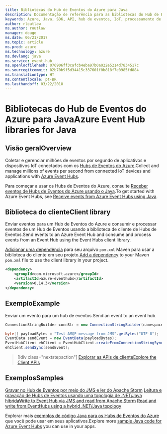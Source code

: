 ```yaml
---
title: Bibliotecas do Hub de Eventos do Azure para Java
description: Documentação de referência para as bibliotecas do Hub de Eventos para Java
keywords: Azure, Java, SDK, API, hub de eventos, IoT, processamento de fluxo
author: rloutlaw
ms.author: routlaw
manager: douge
ms.date: 06/21/2017
ms.topic: article
ms.prod: azure
ms.technology: azure
ms.devlang: java
ms.service: event-hub
ms.openlocfilehash: 076906ff3cafcb4eba97b0a022e5214d7834517c
ms.sourcegitcommit: 02b70b9f5d34415c337601f0b818f7e0985fd884
ms.translationtype: HT
ms.contentlocale: pt-BR
ms.lasthandoff: 03/22/2018
---
```

# <a name="azure-event-hub-libraries-for-java"></a><span data-ttu-id="8c604-104">Bibliotecas do Hub de Eventos do Azure para Java</span><span class="sxs-lookup"><span data-stu-id="8c604-104">Azure Event Hub libraries for Java</span></span>

## <a name="overview"></a><span data-ttu-id="8c604-105">Visão geral</span><span class="sxs-lookup"><span data-stu-id="8c604-105">Overview</span></span>

<span data-ttu-id="8c604-106">Coletar e gerenciar milhões de eventos por segundo de aplicativos e dispositivos IoT conectados com os [Hubs de Eventos do Azure](/azure/event-hubs/event-hubs-what-is-event-hubs).</span><span class="sxs-lookup"><span data-stu-id="8c604-106">Collect and manage millions of events per second from connected IoT devices and applications with [Azure Event Hubs](/azure/event-hubs/event-hubs-what-is-event-hubs).</span></span>

<span data-ttu-id="8c604-107">Para começar a usar os Hubs de Eventos do Azure, consulte [Receber eventos de Hubs de Eventos do Azure usando o Java](/azure/event-hubs/event-hubs-java-get-started-receive-eph).</span><span class="sxs-lookup"><span data-stu-id="8c604-107">To get started with Azure Event Hubs, see [Receive events from Azure Event Hubs using Java](/azure/event-hubs/event-hubs-java-get-started-receive-eph).</span></span>


## <a name="client-library"></a><span data-ttu-id="8c604-108">Biblioteca do cliente</span><span class="sxs-lookup"><span data-stu-id="8c604-108">Client library</span></span>

<span data-ttu-id="8c604-109">Enviar eventos para um Hub de Eventos do Azure e consumir e processar eventos de um Hub de Eventos usando a biblioteca de cliente de Hubs de Eventos.</span><span class="sxs-lookup"><span data-stu-id="8c604-109">Send events to an Azure Event Hub and consume and process events from an Event Hub using the Event Hubs client library.</span></span>

<span data-ttu-id="8c604-110">[Adicionar uma dependência](https://maven.apache.org/guides/getting-started/index.html#How_do_I_use_external_dependencies) para seu arquivo `pom.xml` Maven para usar a biblioteca do cliente em seu projeto.</span><span class="sxs-lookup"><span data-stu-id="8c604-110">[Add a dependency](https://maven.apache.org/guides/getting-started/index.html#How_do_I_use_external_dependencies) to your Maven `pom.xml` file to use the client library in your project.</span></span>  

```XML
<dependency>
    <groupId>com.microsoft.azure</groupId>
    <artifactId>azure-eventhubs</artifactId>
    <version>0.14.3</version>
</dependency>
```   

## <a name="example"></a><span data-ttu-id="8c604-111">Exemplo</span><span class="sxs-lookup"><span data-stu-id="8c604-111">Example</span></span>

<span data-ttu-id="8c604-112">Enviar um evento para um hub de eventos.</span><span class="sxs-lookup"><span data-stu-id="8c604-112">Send an event to an event hub.</span></span>

```java
ConnectionStringBuilder connStr = new ConnectionStringBuilder(namespaceName, eventHubName,sasKeyName, sasKey);

byte[] payloadBytes = "Test AMQP message from JMS".getBytes("UTF-8");
EventData sendEvent = new EventData(payloadBytes);
EventHubClient ehClient = EventHubClient.createFromConnectionStringSync(connStr.toString());
ehClient.sendSync(sendEvent);
```

> [!div class="nextstepaction"]
> [<span data-ttu-id="8c604-113">Explorar as APIs de cliente</span><span class="sxs-lookup"><span data-stu-id="8c604-113">Explore the Client APIs</span></span>](/java/api/overview/azure/eventhub/client)


## <a name="samples"></a><span data-ttu-id="8c604-114">Exemplos</span><span class="sxs-lookup"><span data-stu-id="8c604-114">Samples</span></span>

<span data-ttu-id="8c604-115">[Gravar no Hub de Eventos por meio do JMS e ler do Apache Storm][1]
[Leitura e gravação de Hubs de Eventos usando uma topologia de .NET/Java híbrida][2]</span><span class="sxs-lookup"><span data-stu-id="8c604-115">[Write to Event Hub via JMS and read from Apache Storm][1]
[Read and write from EventHubs using a hybrid .NET/Java topology][2]</span></span> 

[1]: https://github.com/Azure-Samples/event-hubs-java-storm-sender-jms-receiver
[2]: https://github.com/Azure-Samples/hdinsight-dotnet-java-storm-eventhub

<span data-ttu-id="8c604-116">Explorar mais [exemplos de código Java para os Hubs de Eventos do Azure](https://azure.microsoft.com/resources/samples/?platform=java&term=event) que você pode usar em seus aplicativos.</span><span class="sxs-lookup"><span data-stu-id="8c604-116">Explore more [sample Java code for Azure Event Hubs](https://azure.microsoft.com/resources/samples/?platform=java&term=event) you can use in your apps.</span></span>

